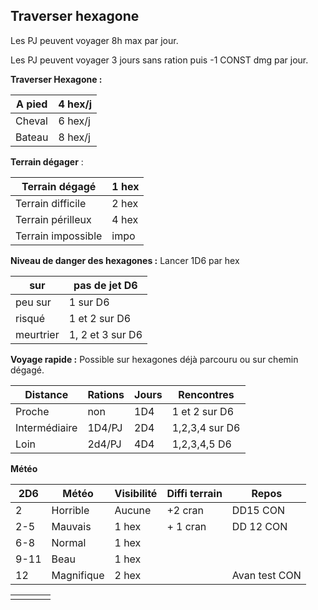 ## Traverser hexagone

Les PJ peuvent voyager 8h max par jour.

Les PJ peuvent voyager 3 jours sans ration puis -1 CONST dmg par jour.

**Traverser Hexagone :**

| A pied | 4 hex/j |
| ------ | ------- |
| Cheval | 6 hex/j |
| Bateau | 8 hex/j |

**Terrain dégager** :

| Terrain dégagé     | 1 hex |
| ------------------ | ----- |
| Terrain difficile  | 2 hex |
| Terrain périlleux  | 4 hex |
| Terrain impossible | impo  |

**Niveau de danger des hexagones :** 
Lancer 1D6 par hex 

| sur       | pas de jet D6    |
| --------- | ---------------- |
| peu sur   | 1 sur D6         |
| risqué    | 1 et 2 sur D6    |
| meurtrier | 1, 2 et 3 sur D6 |

**Voyage rapide :**
Possible sur hexagones déjà parcouru ou sur chemin dégagé.


| Distance      | Rations | Jours | Rencontres     |
| ------------- | ------- | ----- | -------------- |
| Proche        | non     | 1D4   | 1 et 2 sur D6  |
| Intermédiaire | 1D4/PJ  | 2D4   | 1,2,3,4 sur D6 |
| Loin          | 2d4/PJ  | 4D4   | 1,2,3,4,5 D6   |


**Météo**


| 2D6  | Météo      | Visibilité | Diffi terrain | Repos         |
| ---- | ---------- | ---------- | ------------- | ------------- |
| 2    | Horrible   | Aucune     | +2 cran       | DD15 CON      |
| 2-5  | Mauvais    | 1 hex      | + 1 cran      | DD 12 CON     |
| 6-8  | Normal     | 1 hex      |               |               |
| 9-11 | Beau       | 1 hex      |               |               |
| 12   | Magnifique | 2 hex      |               | Avan test CON |

|     |     |     |     |
| --- | --- | --- | --- |
|     |     |     |     |
